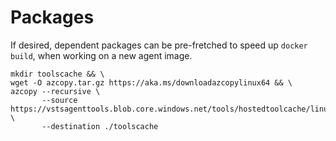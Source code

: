 # Packages
If desired, dependent packages can be pre-fretched to speed up `docker build`, when working on a new agent image.

```
mkdir toolscache && \
wget -O azcopy.tar.gz https://aka.ms/downloadazcopylinux64 && \
azcopy --recursive \
       --source https://vstsagenttools.blob.core.windows.net/tools/hostedtoolcache/linux \
       --destination ./toolscache
```